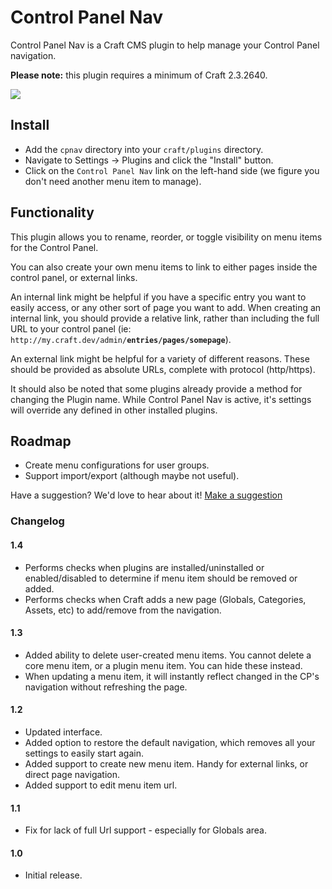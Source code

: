# Control Panel Nav

Control Panel Nav is a Craft CMS plugin to help manage your Control Panel navigation.

**Please note:** this plugin requires a minimum of Craft 2.3.2640.

<img src="https://raw.githubusercontent.com/engram-design/CPNav/master/screenshots/main-new.png" />


## Install

- Add the `cpnav` directory into your `craft/plugins` directory.
- Navigate to Settings -> Plugins and click the "Install" button.
- Click on the `Control Panel Nav` link on the left-hand side (we figure you don't need another menu item to manage).


## Functionality

This plugin allows you to rename, reorder, or toggle visibility on menu items for the Control Panel.

You can also create your own menu items to link to either pages inside the control panel, or external links. 

An internal link might be helpful if you have a specific entry you want to easily access, or any other sort of page you want to add. When creating an internal link, you should provide a relative link, rather than including the full URL to your control panel (ie: `http://my.craft.dev/admin/`**`entries/pages/somepage`**).

An external link might be helpful for a variety of different reasons. These should be provided as absolute URLs, complete with protocol (http/https).

It should also be noted that some plugins already provide a method for changing the Plugin name. While Control Panel Nav is active, it's settings will override any defined in other installed plugins.


## Roadmap

- Create menu configurations for user groups.
- Support import/export (although maybe not useful).

Have a suggestion? We'd love to hear about it! [Make a suggestion](https://github.com/engram-design/CPNav/issues)

<!---
## Troubleshooting

While every effort is made to ensure this plugin is error free, if an error can happen, it likely will. Murphy's law and all that. When it does, we want you to know exactly how to fix it.

Because of the way the `modifyCpNav()` hook works, this plugin's code will fire on every single page of the CP. This means that if something were to go wrong, access to the CP would be lost - blocking you from even uninstalling the plugin.

To manually uninstall the plugin, you can do one of the following:

- Remove the `cpnav` directory from the `craft/plugins` directory
- Remove necesarry tables and data from the MySQL database.

To remove MySQL data, locate the `craft_cpnav` table and delete (drop) it. Next, find the `craft_plugins` table, find the row that contains `CpNav` for the `class` column value and delete it. After this, please immediately [submit an issue](https://github.com/engram-design/CPNav/issues).

If the above scares you into thinking this plugin is dangerous - there's no need to. Control Panel Nav doesn't effect and other database tables other than its own. It's even used on several live sites right now. We simply want to provide the above instructions so you're well informed.
-->

### Changelog

#### 1.4

- Performs checks when plugins are installed/uninstalled or enabled/disabled to determine if menu item should be removed or added.
- Performs checks when Craft adds a new page (Globals, Categories, Assets, etc) to add/remove from the navigation.

#### 1.3

- Added ability to delete user-created menu items. You cannot delete a core menu item, or a plugin menu item. You can hide these instead.
- When updating a menu item, it will instantly reflect changed in the CP's navigation without refreshing the page.

#### 1.2

- Updated interface.
- Added option to restore the default navigation, which removes all your settings to easily start again.
- Added support to create new menu item. Handy for external links, or direct page navigation.
- Added support to edit menu item url.

#### 1.1

- Fix for lack of full Url support - especially for Globals area.

#### 1.0

- Initial release.